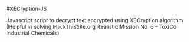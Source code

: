 #XECryption-JS

Javascript script to decrypt text encrypted using XECryption algorithm
(Helpful in solving HackThisSite.org Realistic Mission No. 6 - ToxiCo Industrial Chemicals)

